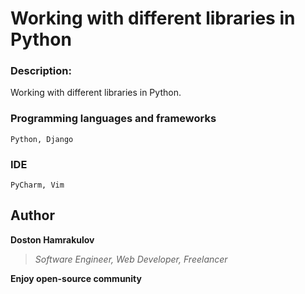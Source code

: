 # Working with different libraries in Python

### Description:
Working with different libraries in Python.


### Programming languages and frameworks
```[Python, Django]
Python, Django
```

### IDE
```[Pycharm, Vim]
PyCharm, Vim
```

## Author
**Doston Hamrakulov**
>*Software Engineer, Web Developer, Freelancer*

**Enjoy open-source community**
